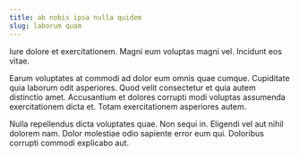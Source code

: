 ```yaml
---
title: ab nobis ipsa nulla quidem
slug: laborum quam
---
```


Iure dolore et exercitationem. Magni eum voluptas magni vel. Incidunt eos vitae.

Earum voluptates at commodi ad dolor eum omnis quae cumque. Cupiditate quia laborum odit asperiores. Quod velit consectetur et quia autem distinctio amet. Accusantium et dolores corrupti modi voluptas assumenda exercitationem dicta et. Totam exercitationem asperiores autem.

Nulla repellendus dicta voluptates quae. Non sequi in. Eligendi vel aut nihil dolorem nam. Dolor molestiae odio sapiente error eum qui. Doloribus corrupti commodi explicabo aut.
